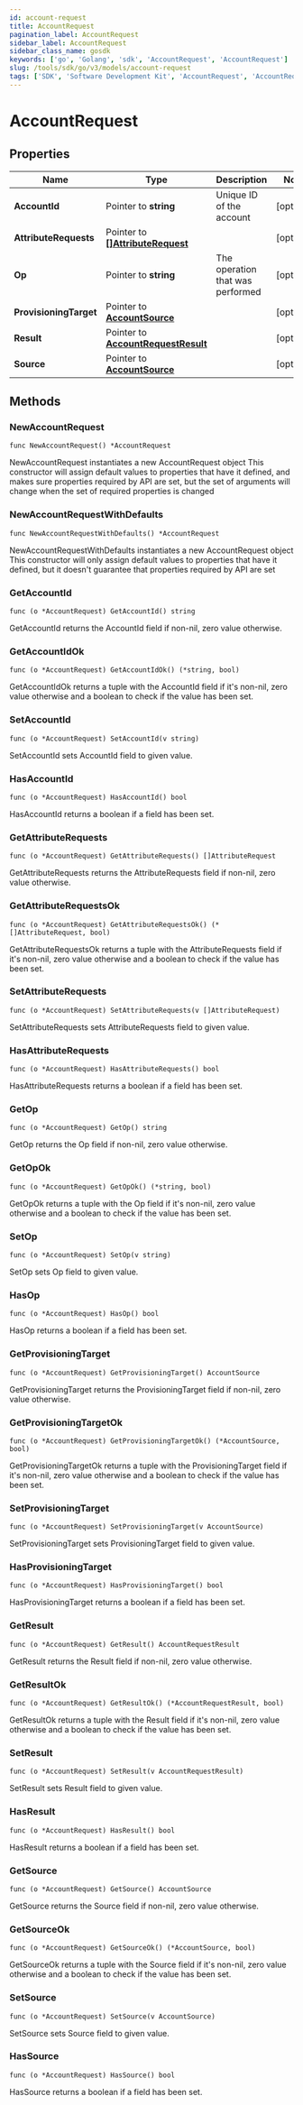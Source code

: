 ```yaml
---
id: account-request
title: AccountRequest
pagination_label: AccountRequest
sidebar_label: AccountRequest
sidebar_class_name: gosdk
keywords: ['go', 'Golang', 'sdk', 'AccountRequest', 'AccountRequest']
slug: /tools/sdk/go/v3/models/account-request
tags: ['SDK', 'Software Development Kit', 'AccountRequest', 'AccountRequest']
---
```


# AccountRequest

## Properties

| Name | Type | Description | Notes |
| --- | --- | --- | --- |
| **AccountId** | Pointer to **string** | Unique ID of the account | [optional] |
| **AttributeRequests** | Pointer to [**[]AttributeRequest**](attribute-request) |  | [optional] |
| **Op** | Pointer to **string** | The operation that was performed | [optional] |
| **ProvisioningTarget** | Pointer to [**AccountSource**](account-source) |  | [optional] |
| **Result** | Pointer to [**AccountRequestResult**](account-request-result) |  | [optional] |
| **Source** | Pointer to [**AccountSource**](account-source) |  | [optional] |

## Methods

### NewAccountRequest

`func NewAccountRequest() *AccountRequest`

NewAccountRequest instantiates a new AccountRequest object This constructor will assign default values to properties that have it defined, and makes sure properties required by API are set, but the set of arguments will change when the set of required properties is changed

### NewAccountRequestWithDefaults

`func NewAccountRequestWithDefaults() *AccountRequest`

NewAccountRequestWithDefaults instantiates a new AccountRequest object This constructor will only assign default values to properties that have it defined, but it doesn't guarantee that properties required by API are set

### GetAccountId

`func (o *AccountRequest) GetAccountId() string`

GetAccountId returns the AccountId field if non-nil, zero value otherwise.

### GetAccountIdOk

`func (o *AccountRequest) GetAccountIdOk() (*string, bool)`

GetAccountIdOk returns a tuple with the AccountId field if it's non-nil, zero value otherwise and a boolean to check if the value has been set.

### SetAccountId

`func (o *AccountRequest) SetAccountId(v string)`

SetAccountId sets AccountId field to given value.

### HasAccountId

`func (o *AccountRequest) HasAccountId() bool`

HasAccountId returns a boolean if a field has been set.

### GetAttributeRequests

`func (o *AccountRequest) GetAttributeRequests() []AttributeRequest`

GetAttributeRequests returns the AttributeRequests field if non-nil, zero value otherwise.

### GetAttributeRequestsOk

`func (o *AccountRequest) GetAttributeRequestsOk() (*[]AttributeRequest, bool)`

GetAttributeRequestsOk returns a tuple with the AttributeRequests field if it's non-nil, zero value otherwise and a boolean to check if the value has been set.

### SetAttributeRequests

`func (o *AccountRequest) SetAttributeRequests(v []AttributeRequest)`

SetAttributeRequests sets AttributeRequests field to given value.

### HasAttributeRequests

`func (o *AccountRequest) HasAttributeRequests() bool`

HasAttributeRequests returns a boolean if a field has been set.

### GetOp

`func (o *AccountRequest) GetOp() string`

GetOp returns the Op field if non-nil, zero value otherwise.

### GetOpOk

`func (o *AccountRequest) GetOpOk() (*string, bool)`

GetOpOk returns a tuple with the Op field if it's non-nil, zero value otherwise and a boolean to check if the value has been set.

### SetOp

`func (o *AccountRequest) SetOp(v string)`

SetOp sets Op field to given value.

### HasOp

`func (o *AccountRequest) HasOp() bool`

HasOp returns a boolean if a field has been set.

### GetProvisioningTarget

`func (o *AccountRequest) GetProvisioningTarget() AccountSource`

GetProvisioningTarget returns the ProvisioningTarget field if non-nil, zero value otherwise.

### GetProvisioningTargetOk

`func (o *AccountRequest) GetProvisioningTargetOk() (*AccountSource, bool)`

GetProvisioningTargetOk returns a tuple with the ProvisioningTarget field if it's non-nil, zero value otherwise and a boolean to check if the value has been set.

### SetProvisioningTarget

`func (o *AccountRequest) SetProvisioningTarget(v AccountSource)`

SetProvisioningTarget sets ProvisioningTarget field to given value.

### HasProvisioningTarget

`func (o *AccountRequest) HasProvisioningTarget() bool`

HasProvisioningTarget returns a boolean if a field has been set.

### GetResult

`func (o *AccountRequest) GetResult() AccountRequestResult`

GetResult returns the Result field if non-nil, zero value otherwise.

### GetResultOk

`func (o *AccountRequest) GetResultOk() (*AccountRequestResult, bool)`

GetResultOk returns a tuple with the Result field if it's non-nil, zero value otherwise and a boolean to check if the value has been set.

### SetResult

`func (o *AccountRequest) SetResult(v AccountRequestResult)`

SetResult sets Result field to given value.

### HasResult

`func (o *AccountRequest) HasResult() bool`

HasResult returns a boolean if a field has been set.

### GetSource

`func (o *AccountRequest) GetSource() AccountSource`

GetSource returns the Source field if non-nil, zero value otherwise.

### GetSourceOk

`func (o *AccountRequest) GetSourceOk() (*AccountSource, bool)`

GetSourceOk returns a tuple with the Source field if it's non-nil, zero value otherwise and a boolean to check if the value has been set.

### SetSource

`func (o *AccountRequest) SetSource(v AccountSource)`

SetSource sets Source field to given value.

### HasSource

`func (o *AccountRequest) HasSource() bool`

HasSource returns a boolean if a field has been set.
